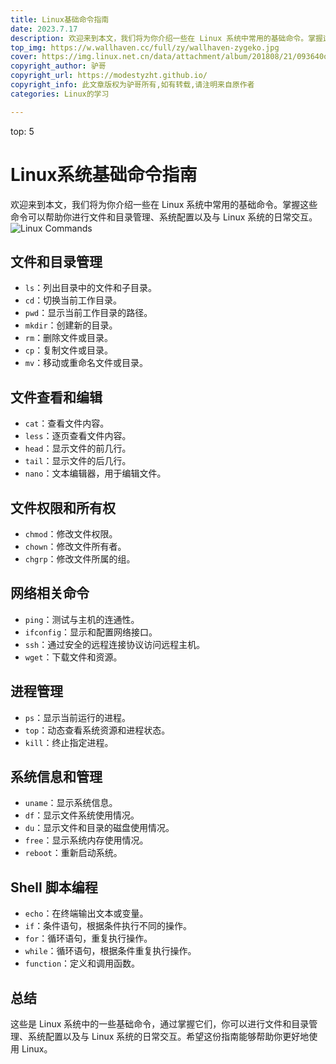 ```yaml
---
title: Linux基础命令指南
date: 2023.7.17
description: 欢迎来到本文，我们将为你介绍一些在 Linux 系统中常用的基础命令。掌握这些命令可以帮助你进行文件和目录管理、系统配置以及与 Linux 系统的日常交互。
top_img: https://w.wallhaven.cc/full/zy/wallhaven-zygeko.jpg
cover: https://img.linux.net.cn/data/attachment/album/201808/21/093640ox5xzq4lddz33d2a.jpg
copyright_author: 驴哥
copyright_url: https://modestyzht.github.io/
copyright_info: 此文章版权为驴哥所有,如有转载,请注明来自原作者
categories: Linux的学习

---
```

top: 5
# Linux系统基础命令指南

欢迎来到本文，我们将为你介绍一些在 Linux 系统中常用的基础命令。掌握这些命令可以帮助你进行文件和目录管理、系统配置以及与 Linux 系统的日常交互。
![Linux Commands](https://www.labno3.com/wp-content/uploads/2020/12/Linux-commands-cheat-sheet-thumb.png)

## 文件和目录管理

- `ls`：列出目录中的文件和子目录。
- `cd`：切换当前工作目录。
- `pwd`：显示当前工作目录的路径。
- `mkdir`：创建新的目录。
- `rm`：删除文件或目录。
- `cp`：复制文件或目录。
- `mv`：移动或重命名文件或目录。

## 文件查看和编辑

- `cat`：查看文件内容。
- `less`：逐页查看文件内容。
- `head`：显示文件的前几行。
- `tail`：显示文件的后几行。
- `nano`：文本编辑器，用于编辑文件。

## 文件权限和所有权

- `chmod`：修改文件权限。
- `chown`：修改文件所有者。
- `chgrp`：修改文件所属的组。

## 网络相关命令

- `ping`：测试与主机的连通性。
- `ifconfig`：显示和配置网络接口。
- `ssh`：通过安全的远程连接协议访问远程主机。
- `wget`：下载文件和资源。

## 进程管理

- `ps`：显示当前运行的进程。
- `top`：动态查看系统资源和进程状态。
- `kill`：终止指定进程。

## 系统信息和管理

- `uname`：显示系统信息。
- `df`：显示文件系统使用情况。
- `du`：显示文件和目录的磁盘使用情况。
- `free`：显示系统内存使用情况。
- `reboot`：重新启动系统。

## Shell 脚本编程

- `echo`：在终端输出文本或变量。
- `if`：条件语句，根据条件执行不同的操作。
- `for`：循环语句，重复执行操作。
- `while`：循环语句，根据条件重复执行操作。
- `function`：定义和调用函数。

## 总结

这些是 Linux 系统中的一些基础命令，通过掌握它们，你可以进行文件和目录管理、系统配置以及与 Linux 系统的日常交互。希望这份指南能够帮助你更好地使用 Linux。
